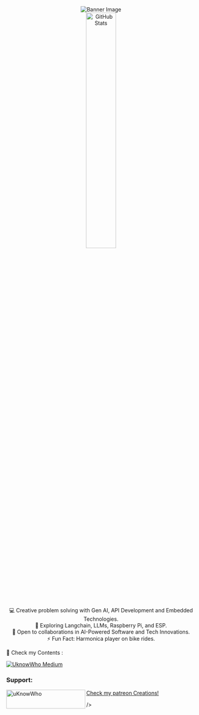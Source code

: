 <div align="center">
  <img src="https://github.com/mdabir1203/mdabir1203/assets/66947064/dc33981c-00bf-42e4-a644-06d63ecc16d7" alt="Banner Image" />
  
</div>
<div align="center">
  <img src="https://streak-stats.demolab.com?user=mdabir1203&theme=monokai-metallian&hide_border=true&border_radius=3&locale=de&date_format=M%20j%5B%2C%20Y%5D&mode=weekly" alt="GitHub Stats" width="40%" height="40%" />
</div>

<p style="text-align: center;">
💻 Creative problem solving with Gen AI, API Development and Embedded Technologies.<br>
🌱 Exploring Langchain, LLMs, Raspberry Pi, and ESP.<br>
🚀 Open to collaborations in AI-Powered Software and Tech Innovations.<br>
⚡ Fun Fact: Harmonica player on bike rides. 
</p>


👀 Check my Contents : 


[![UknowWho Medium](https://github-readme-medium.vercel.app/?username=md.abir1203)](https://medium.com/@md.abir1203)




<h3 align="left">Support:</h3>
<p><a href="https://www.buymeacoffee.com/uKnowWho"> <img align="left" src="https://cdn.buymeacoffee.com/buttons/v2/default-yellow.png" height="50" width="210" alt="uKnowWho" 
<p><a href="https://www.patreon.com/uknowWhoAb1r" data-patreon-widget-type="become-patron-button">Check my patreon Creations!</a></p>
<script async src="https://c6.patreon.com/becomePatronButton.bundle.js"></script>
                                                      
/></a></p><br><br>

